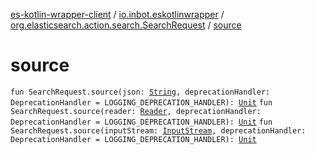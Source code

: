 [es-kotlin-wrapper-client](../../index.md) / [io.inbot.eskotlinwrapper](../index.md) / [org.elasticsearch.action.search.SearchRequest](index.md) / [source](./source.md)

# source

`fun SearchRequest.source(json: `[`String`](https://kotlinlang.org/api/latest/jvm/stdlib/kotlin/-string/index.html)`, deprecationHandler: DeprecationHandler = LOGGING_DEPRECATION_HANDLER): `[`Unit`](https://kotlinlang.org/api/latest/jvm/stdlib/kotlin/-unit/index.html)
`fun SearchRequest.source(reader: `[`Reader`](https://docs.oracle.com/javase/8/docs/api/java/io/Reader.html)`, deprecationHandler: DeprecationHandler = LOGGING_DEPRECATION_HANDLER): `[`Unit`](https://kotlinlang.org/api/latest/jvm/stdlib/kotlin/-unit/index.html)
`fun SearchRequest.source(inputStream: `[`InputStream`](https://docs.oracle.com/javase/8/docs/api/java/io/InputStream.html)`, deprecationHandler: DeprecationHandler = LOGGING_DEPRECATION_HANDLER): `[`Unit`](https://kotlinlang.org/api/latest/jvm/stdlib/kotlin/-unit/index.html)
